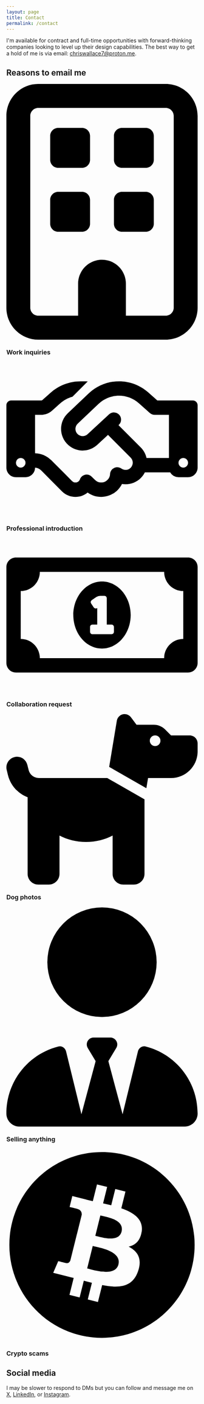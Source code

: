 ```yaml
---
layout: page
title: Contact
permalink: /contact
---
```


<p class="fade-in-element mt-12 sub-heading">I'm available for contract and full-time opportunities with forward-thinking companies looking to level up their design capabilities. The best way to get a hold of me is via email: <a href="mailto:chriswallace7@proton.me">chriswallace7@proton.me</a>.</p>

<h2>Reasons to email me</h2>

<div class="contact-grid fade-in-element">
    <div class="item">
        <div class="icon yes">
            <svg xmlns="http://www.w3.org/2000/svg" viewBox="0 0 384 512"><path d="M64 48c-8.8 0-16 7.2-16 16V448c0 8.8 7.2 16 16 16h80V400c0-26.5 21.5-48 48-48s48 21.5 48 48v64h80c8.8 0 16-7.2 16-16V64c0-8.8-7.2-16-16-16H64zM0 64C0 28.7 28.7 0 64 0H320c35.3 0 64 28.7 64 64V448c0 35.3-28.7 64-64 64H64c-35.3 0-64-28.7-64-64V64zm88 40c0-8.8 7.2-16 16-16h48c8.8 0 16 7.2 16 16v48c0 8.8-7.2 16-16 16H104c-8.8 0-16-7.2-16-16V104zM232 88h48c8.8 0 16 7.2 16 16v48c0 8.8-7.2 16-16 16H232c-8.8 0-16-7.2-16-16V104c0-8.8 7.2-16 16-16zM88 232c0-8.8 7.2-16 16-16h48c8.8 0 16 7.2 16 16v48c0 8.8-7.2 16-16 16H104c-8.8 0-16-7.2-16-16V232zm144-16h48c8.8 0 16 7.2 16 16v48c0 8.8-7.2 16-16 16H232c-8.8 0-16-7.2-16-16V232c0-8.8 7.2-16 16-16z"/></svg>
        </div>
        <h3>Work inquiries</h3>
    </div>
    <div class="item">
        <div class="icon yes">
            <svg xmlns="http://www.w3.org/2000/svg" viewBox="0 0 640 512"><path d="M272.2 64.6l-51.1 51.1c-15.3 4.2-29.5 11.9-41.5 22.5L153 161.9C142.8 171 129.5 176 115.8 176H96V304c20.4 .6 39.8 8.9 54.3 23.4l35.6 35.6 7 7 0 0L219.9 397c6.2 6.2 16.4 6.2 22.6 0c1.7-1.7 3-3.7 3.7-5.8c2.8-7.7 9.3-13.5 17.3-15.3s16.4 .6 22.2 6.5L296.5 393c11.6 11.6 30.4 11.6 41.9 0c5.4-5.4 8.3-12.3 8.6-19.4c.4-8.8 5.6-16.6 13.6-20.4s17.3-3 24.4 2.1c9.4 6.7 22.5 5.8 30.9-2.6c9.4-9.4 9.4-24.6 0-33.9L340.1 243l-35.8 33c-27.3 25.2-69.2 25.6-97 .9c-31.7-28.2-32.4-77.4-1.6-106.5l70.1-66.2C303.2 78.4 339.4 64 377.1 64c36.1 0 71 13.3 97.9 37.2L505.1 128H544h40 40c8.8 0 16 7.2 16 16V352c0 17.7-14.3 32-32 32H576c-11.8 0-22.2-6.4-27.7-16H463.4c-3.4 6.7-7.9 13.1-13.5 18.7c-17.1 17.1-40.8 23.8-63 20.1c-3.6 7.3-8.5 14.1-14.6 20.2c-27.3 27.3-70 30-100.4 8.1c-25.1 20.8-62.5 19.5-86-4.1L159 404l-7-7-35.6-35.6c-5.5-5.5-12.7-8.7-20.4-9.3C96 369.7 81.6 384 64 384H32c-17.7 0-32-14.3-32-32V144c0-8.8 7.2-16 16-16H56 96h19.8c2 0 3.9-.7 5.3-2l26.5-23.6C175.5 77.7 211.4 64 248.7 64H259c4.4 0 8.9 .2 13.2 .6zM544 320V176H496c-5.9 0-11.6-2.2-15.9-6.1l-36.9-32.8c-18.2-16.2-41.7-25.1-66.1-25.1c-25.4 0-49.8 9.7-68.3 27.1l-70.1 66.2c-10.3 9.8-10.1 26.3 .5 35.7c9.3 8.3 23.4 8.1 32.5-.3l71.9-66.4c9.7-9 24.9-8.4 33.9 1.4s8.4 24.9-1.4 33.9l-.8 .8 74.4 74.4c10 10 16.5 22.3 19.4 35.1H544zM64 336a16 16 0 1 0 -32 0 16 16 0 1 0 32 0zm528 16a16 16 0 1 0 0-32 16 16 0 1 0 0 32z"/></svg>       
        </div>
        <h3>Professional introduction</h3>
    </div>
    <div class="item">
        <div class="icon yes">
            <svg viewBox="0 0 640 512" xmlns="http://www.w3.org/2000/svg"><path d="M320 144c-53.02 0-96 50.14-96 112 0 61.85 42.98 112 96 112 53 0 96-50.13 96-112 0-61.86-42.98-112-96-112zm40 168c0 4.42-3.58 8-8 8h-64c-4.42 0-8-3.58-8-8v-16c0-4.42 3.58-8 8-8h16v-55.44l-.47.31a7.992 7.992 0 0 1-11.09-2.22l-8.88-13.31a7.992 7.992 0 0 1 2.22-11.09l15.33-10.22a23.99 23.99 0 0 1 13.31-4.03H328c4.42 0 8 3.58 8 8v88h16c4.42 0 8 3.58 8 8v16zM608 64H32C14.33 64 0 78.33 0 96v320c0 17.67 14.33 32 32 32h576c17.67 0 32-14.33 32-32V96c0-17.67-14.33-32-32-32zm-16 272c-35.35 0-64 28.65-64 64H112c0-35.35-28.65-64-64-64V176c35.35 0 64-28.65 64-64h416c0 35.35 28.65 64 64 64v160z"/></svg>
        </div>
        <h3>Collaboration request</h3>
    </div>
    <div class="item">
        <div class="icon yes">
            <svg xmlns="http://www.w3.org/2000/svg" viewBox="0 0 576 512"><path d="M309.6 158.5L332.7 19.8C334.6 8.4 344.5 0 356.1 0c7.5 0 14.5 3.5 19 9.5L392 32h52.1c12.7 0 24.9 5.1 33.9 14.1L496 64h56c13.3 0 24 10.7 24 24v24c0 44.2-35.8 80-80 80H464 448 426.7l-5.1 30.5-112-64zM416 256.1L416 480c0 17.7-14.3 32-32 32H352c-17.7 0-32-14.3-32-32V364.8c-24 12.3-51.2 19.2-80 19.2s-56-6.9-80-19.2V480c0 17.7-14.3 32-32 32H96c-17.7 0-32-14.3-32-32V249.8c-28.8-10.9-51.4-35.3-59.2-66.5L1 167.8c-4.3-17.1 6.1-34.5 23.3-38.8s34.5 6.1 38.8 23.3l3.9 15.5C70.5 182 83.3 192 98 192h30 16H303.8L416 256.1zM464 80a16 16 0 1 0 -32 0 16 16 0 1 0 32 0z"/></svg>
        </div>
        <h3>Dog photos</h3>
    </div>
    <div class="item">
        <div class="icon no">
            <svg xmlns="http://www.w3.org/2000/svg" viewBox="0 0 448 512"><path d="M96 128a128 128 0 1 0 256 0A128 128 0 1 0 96 128zm94.5 200.2l18.6 31L175.8 483.1l-36-146.9c-2-8.1-9.8-13.4-17.9-11.3C51.9 342.4 0 405.8 0 481.3c0 17 13.8 30.7 30.7 30.7H162.5c0 0 0 0 .1 0H168 280h5.5c0 0 0 0 .1 0H417.3c17 0 30.7-13.8 30.7-30.7c0-75.5-51.9-138.9-121.9-156.4c-8.1-2-15.9 3.3-17.9 11.3l-36 146.9L238.9 359.2l18.6-31c6.4-10.7-1.3-24.2-13.7-24.2H224 204.3c-12.4 0-20.1 13.6-13.7 24.2z"/></svg>
        </div>
        <h3>Selling anything</h3>
    </div>
    <div class="item">
        <div class="icon no">
            <svg xmlns="http://www.w3.org/2000/svg" viewBox="0 0 512 512"><path d="M504 256c0 137-111 248-248 248S8 393 8 256 119 8 256 8s248 111 248 248zm-141.7-35.3c4.9-33-20.2-50.7-54.6-62.6l11.1-44.7-27.2-6.8-10.9 43.5c-7.2-1.8-14.5-3.5-21.8-5.1l10.9-43.8-27.2-6.8-11.2 44.7c-5.9-1.3-11.7-2.7-17.4-4.1l0-.1-37.5-9.4-7.2 29.1s20.2 4.6 19.8 4.9c11 2.8 13 10 12.7 15.8l-12.7 50.9c.8 .2 1.7 .5 2.8 .9-.9-.2-1.9-.5-2.9-.7l-17.8 71.3c-1.3 3.3-4.8 8.4-12.5 6.5 .3 .4-19.8-4.9-19.8-4.9l-13.5 31.1 35.4 8.8c6.6 1.7 13 3.4 19.4 5l-11.3 45.2 27.2 6.8 11.2-44.7a1038.2 1038.2 0 0 0 21.7 5.6l-11.1 44.5 27.2 6.8 11.3-45.1c46.4 8.8 81.3 5.2 96-36.7 11.8-33.8-.6-53.3-25-66 17.8-4.1 31.2-15.8 34.7-39.9zm-62.2 87.2c-8.4 33.8-65.3 15.5-83.8 10.9l14.9-59.9c18.4 4.6 77.6 13.7 68.8 49zm8.4-87.7c-7.7 30.7-55 15.1-70.4 11.3l13.5-54.3c15.4 3.8 64.8 11 56.8 43z"/></svg>
        </div>
        <h3>Crypto scams</h3>
    </div>
</div>

<h2>Social media</h2>

<p class="fade-in-element">I may be slower to respond to DMs but you can follow and message me on <a href="https://twitter.com/chriswallace">X</a>, <a href="https://linkedin.com/in/chriswallace2">LinkedIn</a>, or <a href="https://instagram.com/chriswallace7">Instagram</a>.</p>
